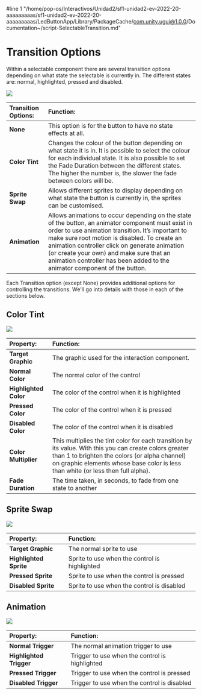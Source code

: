 #line 1 "/home/pop-os/Interactivos/Unidad2/sf1-unidad2-ev-2022-20-aaaaaaaaas/sf1-unidad2-ev-2022-20-aaaaaaaaas/LedButtonApp/Library/PackageCache/com.unity.ugui@1.0.0/Documentation~/script-SelectableTransition.md"
# Transition Options

Within a selectable component there are several transition options depending on what state the selectable is currently in. The different states are: normal, highlighted, pressed and disabled.

![](images/UI_SelectableTransition.png)



|**Transition Options:** |**Function:** |
|:---|:---|
|**None** | This option is for the button to have no state effects at all.|
|**Color Tint** | Changes the colour of the button depending on what state it is in. It is possible to select the colour for each individual state. It is also possible to set the Fade Duration between the different states. The higher the number is, the slower the fade between colors will be. |
|**Sprite Swap** | Allows different sprites to display depending on what state the button is currently in, the sprites can be customised.|
|**Animation** | Allows animations to occur depending on the state of the button, an animator component must exist in order to use animation transition. It’s important to make sure root motion is disabled. To create an animation controller click on generate animation (or create your own) and make sure that an animation controller has been added to the animator component of the button.|

Each Transition option (except None) provides additional options for controlling the transitions. We'll go into details with those in each of the sections below.


## Color Tint

![](images/UI_SelectableColorTint.png)

|**Property:** |**Function:** |
|:---|:---|
|**Target Graphic** | The graphic used for the interaction component.|
|**Normal Color** |The normal color of the control  |
|**Highlighted Color** |The color of the control when it is highlighted  |
|**Pressed Color** |The color of the control when it is pressed  |
|**Disabled Color** |The color of the control when it is disabled  |
|**Color Multiplier** | This multiplies the tint color for each transition by its value. With this you can create colors greater than 1 to brighten the colors (or alpha channel) on graphic elements whose base color is less than white (or less then full alpha). |
|**Fade Duration** |The time taken, in seconds,  to fade from one state to another  |


## Sprite Swap

![](images/UI_SelectableSpriteSwap.png)

|**Property:** |**Function:** |
|:---|:---|
|**Target Graphic** | The normal sprite to use |
|**Highlighted Sprite** | Sprite to use when the control is highlighted |
|**Pressed Sprite** | Sprite to use when the control is pressed |
|**Disabled Sprite** | Sprite to use when the control is disabled |


## Animation

![](images/UI_SelectableAnimation.png)

|**Property:** |**Function:** |
|:---|:---|
|**Normal Trigger** | The normal animation trigger to use |
|**Highlighted Trigger** | Trigger to use when the control is highlighted |
|**Pressed Trigger** | Trigger to use when the control is pressed |
|**Disabled Trigger** | Trigger to use when the control is disabled |
